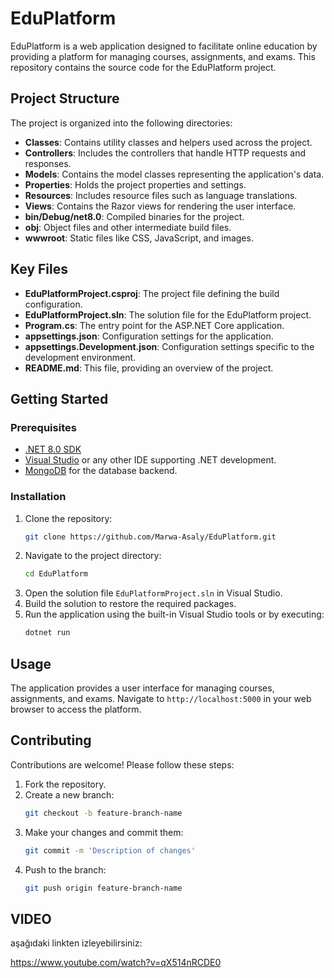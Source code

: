 # EduPlatform

EduPlatform is a web application designed to facilitate online education by providing a platform for managing courses, assignments, and exams. This repository contains the source code for the EduPlatform project.

## Project Structure

The project is organized into the following directories:

- **Classes**: Contains utility classes and helpers used across the project.
- **Controllers**: Includes the controllers that handle HTTP requests and responses.
- **Models**: Contains the model classes representing the application's data.
- **Properties**: Holds the project properties and settings.
- **Resources**: Includes resource files such as language translations.
- **Views**: Contains the Razor views for rendering the user interface.
- **bin/Debug/net8.0**: Compiled binaries for the project.
- **obj**: Object files and other intermediate build files.
- **wwwroot**: Static files like CSS, JavaScript, and images.

## Key Files

- **EduPlatformProject.csproj**: The project file defining the build configuration.
- **EduPlatformProject.sln**: The solution file for the EduPlatform project.
- **Program.cs**: The entry point for the ASP.NET Core application.
- **appsettings.json**: Configuration settings for the application.
- **appsettings.Development.json**: Configuration settings specific to the development environment.
- **README.md**: This file, providing an overview of the project.

## Getting Started

### Prerequisites

- [.NET 8.0 SDK](https://dotnet.microsoft.com/download/dotnet/8.0)
- [Visual Studio](https://visualstudio.microsoft.com/) or any other IDE supporting .NET development.
- [MongoDB](https://www.mongodb.com/) for the database backend.

### Installation

1. Clone the repository:
   ```bash
   git clone https://github.com/Marwa-Asaly/EduPlatform.git
   ```
2. Navigate to the project directory:
   ```bash
   cd EduPlatform
   ```
3. Open the solution file `EduPlatformProject.sln` in Visual Studio.
4. Build the solution to restore the required packages.
5. Run the application using the built-in Visual Studio tools or by executing:
   ```bash
   dotnet run
   ```

## Usage

The application provides a user interface for managing courses, assignments, and exams. Navigate to `http://localhost:5000` in your web browser to access the platform.

## Contributing

Contributions are welcome! Please follow these steps:

1. Fork the repository.
2. Create a new branch:
   ```bash
   git checkout -b feature-branch-name
   ```
3. Make your changes and commit them:
   ```bash
   git commit -m 'Description of changes'
   ```
4. Push to the branch:
   ```bash
   git push origin feature-branch-name
   ```

## VIDEO 

  aşağıdaki linkten izleyebilirsiniz:

https://www.youtube.com/watch?v=qX514nRCDE0 



